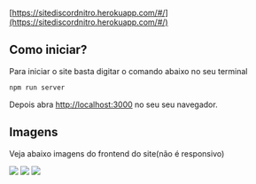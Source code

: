 [https://sitediscordnitro.herokuapp.com/#/](https://sitediscordnitro.herokuapp.com/#/)

## Como iniciar?
Para iniciar o site basta digitar o comando abaixo no seu terminal

```bash
npm run server
```

Depois abra [http://localhost:3000](http://localhost:3000) no seu seu navegador.

## Imagens
Veja abaixo imagens do frontend do site(não é responsivo)

 <img src="https://imgur.com/jL9QR8u.png" style="max-width: 100%" />
 <img src="https://imgur.com/MSP69cO.png" style="max-width: 100%" />
 <img src="https://imgur.com/rQN3ljO.png" style="max-width: 100%" />
